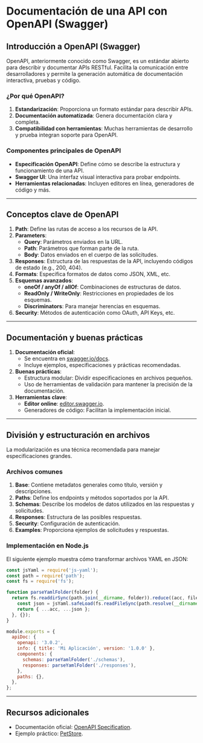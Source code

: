 
# Documentación de una API con OpenAPI (Swagger)

## Introducción a OpenAPI (Swagger)
OpenAPI, anteriormente conocido como Swagger, es un estándar abierto para describir y documentar APIs RESTful. Facilita la comunicación entre desarrolladores y permite la generación automática de documentación interactiva, pruebas y código.

### ¿Por qué OpenAPI?
1. **Estandarización**: Proporciona un formato estándar para describir APIs.
2. **Documentación automatizada**: Genera documentación clara y completa.
3. **Compatibilidad con herramientas**: Muchas herramientas de desarrollo y prueba integran soporte para OpenAPI.

### Componentes principales de OpenAPI
- **Especificación OpenAPI**: Define cómo se describe la estructura y funcionamiento de una API.
- **Swagger UI**: Una interfaz visual interactiva para probar endpoints.
- **Herramientas relacionadas**: Incluyen editores en línea, generadores de código y más.

---

## Conceptos clave de OpenAPI
1. **Path**: Define las rutas de acceso a los recursos de la API.
2. **Parameters**: 
   - **Query**: Parámetros enviados en la URL.
   - **Path**: Parámetros que forman parte de la ruta.
   - **Body**: Datos enviados en el cuerpo de las solicitudes.
3. **Responses**: Estructura de las respuestas de la API, incluyendo códigos de estado (e.g., 200, 404).
4. **Formats**: Especifica formatos de datos como JSON, XML, etc.
5. **Esquemas avanzados**:
   - **oneOf / anyOf / allOf**: Combinaciones de estructuras de datos.
   - **ReadOnly / WriteOnly**: Restricciones en propiedades de los esquemas.
   - **Discriminators**: Para manejar herencias en esquemas.
6. **Security**: Métodos de autenticación como OAuth, API Keys, etc.

---

## Documentación y buenas prácticas
1. **Documentación oficial**:
   - Se encuentra en [swagger.io/docs](https://swagger.io/docs/specification/about/).
   - Incluye ejemplos, especificaciones y prácticas recomendadas.
2. **Buenas prácticas**:
   - Estructura modular: Dividir especificaciones en archivos pequeños.
   - Uso de herramientas de validación para mantener la precisión de la documentación.
3. **Herramientas clave**:
   - **Editor online**: [editor.swagger.io](https://editor.swagger.io/).
   - Generadores de código: Facilitan la implementación inicial.

---

## División y estructuración en archivos
La modularización es una técnica recomendada para manejar especificaciones grandes.

### Archivos comunes
1. **Base**: Contiene metadatos generales como título, versión y descripciones.
2. **Paths**: Define los endpoints y métodos soportados por la API.
3. **Schemas**: Describe los modelos de datos utilizados en las respuestas y solicitudes.
4. **Responses**: Estructura de las posibles respuestas.
5. **Security**: Configuración de autenticación.
6. **Examples**: Proporciona ejemplos de solicitudes y respuestas.

### Implementación en Node.js
El siguiente ejemplo muestra cómo transformar archivos YAML en JSON:

```javascript
const jsYaml = require('js-yaml');
const path = require('path');
const fs = require('fs');

function parseYamlFolder(folder) {
  return fs.readdirSync(path.join(__dirname, folder)).reduce((acc, file) => {
    const json = jsYaml.safeLoad(fs.readFileSync(path.resolve(__dirname, folder, file), 'utf8'));
    return { ...acc, ...json };
  }, {});
}

module.exports = {
  apiDoc: {
    openapi: '3.0.2',
    info: { title: 'Mi Aplicación', version: '1.0.0' },
    components: {
      schemas: parseYamlFolder('./schemas'),
      responses: parseYamlFolder('./responses'),
    },
    paths: {},
  },
};
```

---

## Recursos adicionales
- Documentación oficial: [OpenAPI Specification](https://swagger.io/specification/).
- Ejemplo práctico: [PetStore](https://petstore.swagger.io/).